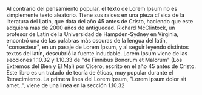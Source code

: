 Al contrario del pensamiento popular, el texto de Lorem Ipsum no es simplemente texto aleatorio. Tiene sus
raices en una pieza cl´sica de la literatura del Latin, que data del año 45 antes de Cristo, haciendo que 
este adquiera mas de 2000 años de antiguedad. Richard McClintock, un profesor de Latin de la Universidad de 
Hampden-Sydney en Virginia, encontró una de las palabras más oscuras de la lengua del latín, "consecteur",
en un pasaje de Lorem Ipsum, y al seguir leyendo distintos textos del latín, descubrió la fuente indudable.
Lorem Ipsum viene de las secciones 1.10.32 y 1.10.33 de "de Finnibus Bonorum et Malorum" (Los Extremos del
Bien y El Mal) por Cicero, escrito en el año 45 antes de Cristo. Este libro es un tratado de teoría de 
éticas, muy popular durante el Renacimiento. La primera linea del Lorem Ipsum, "Lorem ipsum dolor sit 
amet..", viene de una linea en la sección 1.10.32